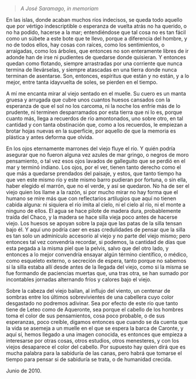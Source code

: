 > *A José Saramago, in memoriam*

En las islas, donde acaban muchos ríos indecisos, se queda todo aquello que por vértigo indescriptible o esperanza de vuelta atrás no ha querido, o no ha podido, hacerse a la mar; entendiéndose que tal cosa no es tan fácil como un súbete a este bote que te llevo, porque a diferencia del hombre, y no de todos ellos, hay cosas con raíces, como los sentimientos, o arraigadas, como los árboles, que entonces no son enteramente libres de ir adonde han de irse ni pudientes de quedarse donde quisieran. Y entonces quedan como flotando, siempre arrastradas por una corriente que nunca termina de llevárselas, y siempre atascadas en una tierra donde nunca terminan de asentarse. Son, entonces, espíritus que están y no están, y a lo mejor, entre tanta idayvuelta de soles, se pierden en el tiempo.

A mí me encanta mirar al viejo sentado en el muelle. Su cuero es un manta gruesa y arrugada que cubre unos cuantos huesos cansados con la esperanza de que el sol no los carcoma, ni la noche los enfríe más de lo prudente, ni terminen desparramados por esta tierra que ni lo es, porque cuanto más, llega a recuerdos de río amontonados, uno sobre otro, en tal cantidad y con tanta obstinación que, como a los recuerdos, le empiezan a brotar hojas nuevas en la superficie, por aquello de que la memoria es plástica y antes deforma que olvida.

En los ojos eternamente marrones del viejo fluye el río. Y quién podría asegurar que no fueron alguna vez azules de mar gringo, o negros de moro pensamiento, o tal vez esos ojos lavados de galleguito que se perdió en el mar y terminó indiano. Los ojos, por el ver, tienen tanto derecho como el que más a quedarse prendados del paisaje, y estos, que tanto tiempo ha que ven este mismo río y este mismo barro pudieran por fortuna, o sin ella, haber elegido el marrón, que no el verde, y así se quedaron. No ha de ser el viejo quien los llame a la razón, si por mucho mirar no hay forma que el humano se mire más que con reflectarios artilugios que aquí no tienen cabida alguna: ni siquiera el río imita al cielo, ni el cielo al río, ni el monte a ninguno de ellos.
El agua se hace pilote de madera dura, probablemente traída del Chaco, y la madera se hace silla vieja poco antes de hacerse viejo. Los huesos se apoyan sobre la paja que las patas de la silla tensan bajo él. Y aquí uno podría caer en esas credulidades de pensar que la silla es tan solo un adminículo accesorio al viejo y no parte del viejo mismo; pero entonces tal vez convendría recordar, si podemos, la cantidad de días que esta pegada a la misma piel que la pelvis, salvo que del otro lado, y entonces a lo mejor convendría ensayar algún término científico, o médico, como esqueleto externo, o secreción de espera, tanto porque no sabemos si la silla estaba allí desde antes de la llegada del viejo, como si la misma se fue formando de paciencias muertas que, una tras otra, se han sumado por incontables jornadas alternando fríos y calores bajo el viejo.

Sobre la cabeza del viejo bailan, al influjo del viento, un centenar de sombras entre los últimos sobrevivientes de una cabellera cuyo color desgastado no podremos adivinar. Sea por efecto de este río que tanto tiene de Leteo como de Aqueronte, sea porque el cabello de los hombres toma el color de sus pensamientos, cosa poco probable, o de sus esperanzas, poco creíble, digamos entonces que cuando se da cuenta que la vida se asemeja a un muelle en el que se espera la barca de Caronte, y aquí sí, hemos llegado a una imagen conocida, es entonces que empieza a interesarse por otras cosas, otros estudios, otros menesteres, y con los viejos desaparece el color del cabello. Por supuesto hay quien dirá que es mucha palabra para la sabiduría de las canas, pero habrá que tomarse el tiempo para pensar si de sabiduría se trata, o de humanidad crecida.

Junio de 2010.
